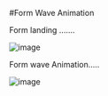 #Form Wave Animation

Form landing .......

![image](https://user-images.githubusercontent.com/81670997/167076158-af245389-e592-450d-9de3-21a36f00f9ae.png)


Form wave Animation.....

![image](https://user-images.githubusercontent.com/81670997/167076361-e7161128-b71c-4582-9e25-9223744344aa.png)




